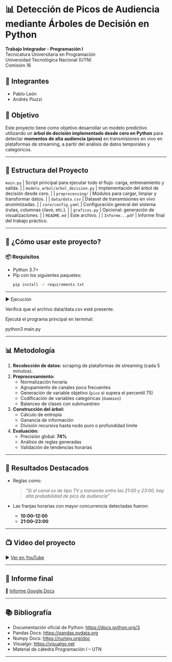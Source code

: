 # 📊 Detección de Picos de Audiencia mediante Árboles de Decisión en Python

**Trabajo Integrador - Programación I**  
Tecnicatura Universitaria en Programación  
Universidad Tecnológica Nacional (UTN)  
Comisión 16

## 👥 Integrantes
- Pablo León  
- Andrés Piuzzi  

## 🎯 Objetivo

Este proyecto tiene como objetivo desarrollar un modelo predictivo utilizando un **árbol de decisión implementado desde cero en Python** para detectar **momentos de alta audiencia (picos)** en transmisiones en vivo en plataformas de streaming, a partir del análisis de datos temporales y categóricos.

---

## 📁 Estructura del Proyecto

`main.py`                   | Script principal para ejecutar todo el flujo: carga, entrenamiento y salida. |
| `modelo_arbol/arbol_decision.py` | Implementación del árbol de decisión desde cero.                              |
| `preprocessing/`            | Módulos para cargar, limpiar y transformar datos.                           |
| `data/data.csv`             | Dataset de transmisiones en vivo anonimizadas.                              |
| `core/config.yaml`          | Configuración general del sistema (rutas, columnas clave, etc.).            |
| `graficos.py`               | Opcional: generación de visualizaciones.                                    |
| `README.md`                 | Este archivo.                                                               |
| `Informe...pdf`             | Informe final del trabajo práctico. 

---

## 🚀 ¿Cómo usar este proyecto?

### 📦 Requisitos

- Python 3.7+
- Pip con los siguientes paquetes:
  ```bash
  pip install -r requirements.txt

---

▶️ Ejecución

Verificá que el archivo data/data.csv esté presente.

Ejecutá el programa principal en terminal:

python3 main.py

---

## 📊 Metodología

1. **Recolección de datos:** scraping de plataformas de streaming (cada 5 minutos).
2. **Preprocesamiento:**
   - Normalización horaria
   - Agrupamiento de canales poco frecuentes
   - Generación de variable objetivo (`pico` si supera el percentil 75)
   - Codificación de variables categóricas (`dummies`)
   - Balanceo de clases con submuestreo
3. **Construcción del árbol:**
   - Cálculo de entropía
   - Ganancia de información
   - División recursiva hasta nodo puro o profundidad límite
4. **Evaluación:**  
   - Precisión global: **74%**
   - Análisis de reglas generadas
   - Validación de tendencias horarias

---

## 📌 Resultados Destacados

- Reglas como:  
  > *"Si el canal es de tipo TV y transmite entre las 21:00 y 23:00, hay alta probabilidad de pico de audiencia"*

- Las franjas horarias con mayor concurrencia detectadas fueron:
  - **10:00–12:00**
  - **21:00–23:00**

---

## 📺 Video del proyecto

▶️ [Ver en YouTube](https://www.youtube.com/watch?v=5XGH7UwnH4w)

---

## 📄 Informe final

📝 [Informe Google Docs](https://docs.google.com/document/d/1jPzpIeFYGhfunefu3rNap2XHFQfVTWLzE31EAIKllk0/edit?usp=sharing)

---

## 📚 Bibliografía

- Documentación oficial de Python: https://docs.python.org/3  
- Pandas Docs: https://pandas.pydata.org  
- Numpy Docs: https://numpy.org/doc  
- Visualgo: https://visualgo.net  
- Material de cátedra Programación I – UTN  

---


